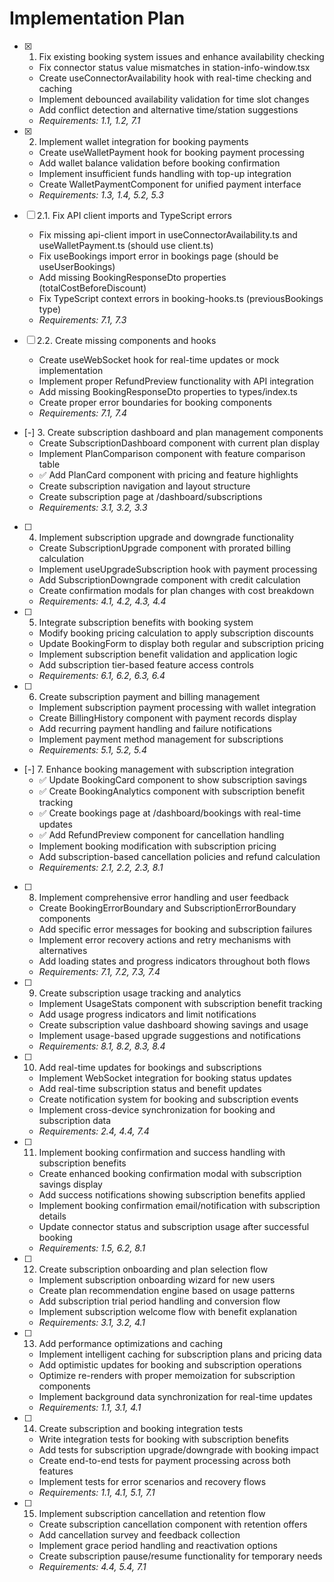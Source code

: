 # Implementation Plan

- [x] 1. Fix existing booking system issues and enhance availability checking
  - Fix connector status value mismatches in station-info-window.tsx
  - Create useConnectorAvailability hook with real-time checking and caching
  - Implement debounced availability validation for time slot changes
  - Add conflict detection and alternative time/station suggestions
  - _Requirements: 1.1, 1.2, 7.1_

- [x] 2. Implement wallet integration for booking payments
  - Create useWalletPayment hook for booking payment processing
  - Add wallet balance validation before booking confirmation
  - Implement insufficient funds handling with top-up integration
  - Create WalletPaymentComponent for unified payment interface
  - _Requirements: 1.3, 1.4, 5.2, 5.3_

- [ ] 2.1. Fix API client imports and TypeScript errors
  - Fix missing api-client import in useConnectorAvailability.ts and useWalletPayment.ts (should use client.ts)
  - Fix useBookings import error in bookings page (should be useUserBookings)
  - Add missing BookingResponseDto properties (totalCostBeforeDiscount)
  - Fix TypeScript context errors in booking-hooks.ts (previousBookings type)
  - _Requirements: 7.1, 7.3_

- [ ] 2.2. Create missing components and hooks
  - Create useWebSocket hook for real-time updates or mock implementation
  - Implement proper RefundPreview functionality with API integration
  - Add missing BookingResponseDto properties to types/index.ts
  - Create proper error boundaries for booking components
  - _Requirements: 7.1, 7.4_

- [-] 3. Create subscription dashboard and plan management components
  - Create SubscriptionDashboard component with current plan display
  - Implement PlanComparison component with feature comparison table
  - ✅ Add PlanCard component with pricing and feature highlights
  - Create subscription navigation and layout structure
  - Create subscription page at /dashboard/subscriptions
  - _Requirements: 3.1, 3.2, 3.3_

- [ ] 4. Implement subscription upgrade and downgrade functionality
  - Create SubscriptionUpgrade component with prorated billing calculation
  - Implement useUpgradeSubscription hook with payment processing
  - Add SubscriptionDowngrade component with credit calculation
  - Create confirmation modals for plan changes with cost breakdown
  - _Requirements: 4.1, 4.2, 4.3, 4.4_

- [ ] 5. Integrate subscription benefits with booking system
  - Modify booking pricing calculation to apply subscription discounts
  - Update BookingForm to display both regular and subscription pricing
  - Implement subscription benefit validation and application logic
  - Add subscription tier-based feature access controls
  - _Requirements: 6.1, 6.2, 6.3, 6.4_

- [ ] 6. Create subscription payment and billing management
  - Implement subscription payment processing with wallet integration
  - Create BillingHistory component with payment records display
  - Add recurring payment handling and failure notifications
  - Implement payment method management for subscriptions
  - _Requirements: 5.1, 5.2, 5.4_

- [-] 7. Enhance booking management with subscription integration
  - ✅ Update BookingCard component to show subscription savings
  - ✅ Create BookingAnalytics component with subscription benefit tracking
  - ✅ Create bookings page at /dashboard/bookings with real-time updates
  - ✅ Add RefundPreview component for cancellation handling
  - Implement booking modification with subscription pricing
  - Add subscription-based cancellation policies and refund calculation
  - _Requirements: 2.1, 2.2, 2.3, 8.1_

- [ ] 8. Implement comprehensive error handling and user feedback
  - Create BookingErrorBoundary and SubscriptionErrorBoundary components
  - Add specific error messages for booking and subscription failures
  - Implement error recovery actions and retry mechanisms with alternatives
  - Add loading states and progress indicators throughout both flows
  - _Requirements: 7.1, 7.2, 7.3, 7.4_

- [ ] 9. Create subscription usage tracking and analytics
  - Implement UsageStats component with subscription benefit tracking
  - Add usage progress indicators and limit notifications
  - Create subscription value dashboard showing savings and usage
  - Implement usage-based upgrade suggestions and notifications
  - _Requirements: 8.1, 8.2, 8.3, 8.4_

- [ ] 10. Add real-time updates for bookings and subscriptions
  - Implement WebSocket integration for booking status updates
  - Add real-time subscription status and benefit updates
  - Create notification system for booking and subscription events
  - Implement cross-device synchronization for booking and subscription data
  - _Requirements: 2.4, 4.4, 7.4_

- [ ] 11. Implement booking confirmation and success handling with subscription benefits
  - Create enhanced booking confirmation modal with subscription savings display
  - Add success notifications showing subscription benefits applied
  - Implement booking confirmation email/notification with subscription details
  - Update connector status and subscription usage after successful booking
  - _Requirements: 1.5, 6.2, 8.1_

- [ ] 12. Create subscription onboarding and plan selection flow
  - Implement subscription onboarding wizard for new users
  - Create plan recommendation engine based on usage patterns
  - Add subscription trial period handling and conversion flow
  - Implement subscription welcome flow with benefit explanation
  - _Requirements: 3.1, 3.2, 4.1_

- [ ] 13. Add performance optimizations and caching
  - Implement intelligent caching for subscription plans and pricing data
  - Add optimistic updates for booking and subscription operations
  - Optimize re-renders with proper memoization for subscription components
  - Implement background data synchronization for real-time updates
  - _Requirements: 1.1, 3.1, 4.1_

- [ ] 14. Create subscription and booking integration tests
  - Write integration tests for booking with subscription benefits
  - Add tests for subscription upgrade/downgrade with booking impact
  - Create end-to-end tests for payment processing across both features
  - Implement tests for error scenarios and recovery flows
  - _Requirements: 1.1, 4.1, 5.1, 7.1_

- [ ] 15. Implement subscription cancellation and retention flow
  - Create subscription cancellation component with retention offers
  - Add cancellation survey and feedback collection
  - Implement grace period handling and reactivation options
  - Create subscription pause/resume functionality for temporary needs
  - _Requirements: 4.4, 5.4, 7.1_